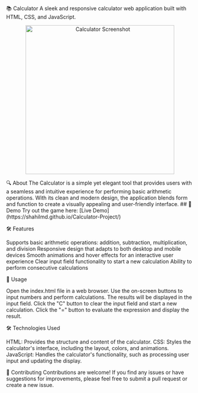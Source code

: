 📚 Calculator
A sleek and responsive calculator web application built with HTML, CSS, and JavaScript.
<p align="center">
  <img src="calculator.png" alt="Calculator Screenshot" width="400">
</p>
🔍 About
The Calculator is a simple yet elegant tool that provides users with a seamless and intuitive experience for performing basic arithmetic operations. With its clean and modern design, the application blends form and function to create a visually appealing and user-friendly interface.
## 🎯 Demo
Try out the game here: [Live Demo](https://shahilmd.github.io/Calculator-Project/)

🛠️ Features

Supports basic arithmetic operations: addition, subtraction, multiplication, and division
Responsive design that adapts to both desktop and mobile devices
Smooth animations and hover effects for an interactive user experience
Clear input field functionality to start a new calculation
Ability to perform consecutive calculations

🚀 Usage

Open the index.html file in a web browser.
Use the on-screen buttons to input numbers and perform calculations.
The results will be displayed in the input field.
Click the "C" button to clear the input field and start a new calculation.
Click the "=" button to evaluate the expression and display the result.

🛠️ Technologies Used

HTML: Provides the structure and content of the calculator.
CSS: Styles the calculator's interface, including the layout, colors, and animations.
JavaScript: Handles the calculator's functionality, such as processing user input and updating the display.

🤝 Contributing
Contributions are welcome! If you find any issues or have suggestions for improvements, please feel free to submit a pull request or create a new issue.
